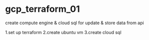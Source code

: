 # gcp_terraform_01
create compute engine &amp; cloud sql for update &amp; store data from api

1.set up terraform
2.create ubuntu vm
3.create cloud sql
